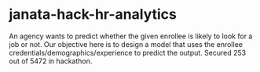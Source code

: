 # janata-hack-hr-analytics
An agency wants to predict whether the given enrollee is likely to look for a job or not. Our objective here is to design a model that uses the enrollee credentials/demographics/experience to predict the output. Secured 253 out of 5472 in hackathon.
